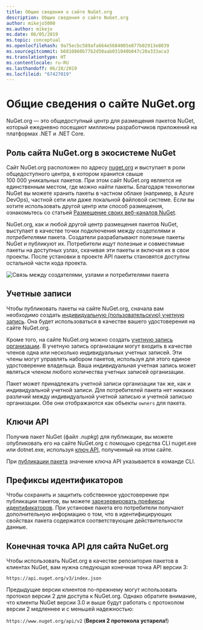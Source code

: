 ```yaml
---
title: Общие сведения о сайте NuGet.org
description: Общие сведения о сайте NuGet.org
author: mikejo5000
ms.author: mikejo
ms.date: 06/05/2019
ms.topic: conceptual
ms.openlocfilehash: 9a75ecbc589afa664e5684005e077b02913e8039
ms.sourcegitcommit: b6810860b77b2d50aab031040b047c20a333aca3
ms.translationtype: HT
ms.contentlocale: ru-RU
ms.lasthandoff: 06/28/2019
ms.locfileid: "67427019"
---
```

# <a name="overview-of-nugetorg"></a>Общие сведения о сайте NuGet.org

NuGet.org — это общедоступный центр для размещения пакетов NuGet, который ежедневно посещают миллионы разработчиков приложений на платформах .NET и .NET Core.

## <a name="role-of-nugetorg-in-the-nuget-ecosystem"></a>Роль сайта NuGet.org в экосистеме NuGet

Сайт NuGet.org расположен по адресу [nuget.org](https://www.nuget.org) и выступает в роли общедоступного центра, в котором хранится свыше 100 000 уникальных пакетов. При этом сайт NuGet.org является не единственным местом, где можно найти пакеты. Благодаря технологии NuGet вы можете хранить пакеты в частном облаке (например, в Azure DevOps), частной сети или даже локальной файловой системе. Если вы хотите использовать другой центр или способ размещения, ознакомьтесь со статьей [Размещение своих веб-каналов NuGet](../hosting-packages/overview.md).

NuGet.org, как и любой другой центр размещения пакетов NuGet, выступает в качестве точки подключения между *создателями* и *потребителями* пакета. Создатели разрабатывают полезные пакеты NuGet и публикуют их. Потребители ищут полезные и совместимые пакеты на доступных узлах, скачивая эти пакеты и включая их в свои проекты. После установки в проекте API пакеты становятся доступны остальной части кода проекта.

![Связь между создателями, узлами и потребителями пакета](media/nuget-roles.png)

## <a name="accounts"></a>Учетные записи

Чтобы публиковать пакеты на сайте NuGet.org, сначала вам необходимо создать [индивидуальную (пользовательскую) учетную запись](individual-accounts.md). Она будет использоваться в качестве вашего удостоверения на сайте NuGet.org.

Кроме того, на сайте NuGet.org можно создать [учетную запись организации](organizations-on-nuget-org.md). В учетную запись организации могут входить в качестве членов одна или несколько индивидуальных учетных записей. Эти члены могут управлять набором пакетов, используя для этого единое удостоверение владельца. Ваша индивидуальная учетная запись может являться членом любого количества учетных записей организации.

Пакет может принадлежать учетной записи организации так же, как и индивидуальной учетной записи. Для потребителей пакета нет никаких различий между индивидуальной учетной записью и учетной записью организации. Обе они отображаются как объекты `owners` для пакета.

## <a name="api-keys"></a>Ключи API

Получив пакет NuGet (файл *.nupkg*) для публикации, вы можете опубликовать его на сайте NuGet.org с помощью средства CLI nuget.exe или dotnet.exe, используя [ключ API](scoped-api-keys.md), полученный на этом сайте.

При [публикации пакета](../create-packages/creating-a-package.md) значение ключа API указывается в команде CLI.

## <a name="id-prefixes"></a>Префиксы идентификаторов

Чтобы сохранить и защитить собственное удостоверение при публикации пакетов, вы можете [зарезервировать префиксы идентификаторов](id-prefix-reservation.md). При установке пакета его потребители получают дополнительную информацию о том, что в идентифицирующих свойствах пакета содержатся соответствующие действительности данные.

## <a name="api-endpoint-for-nugetorg"></a>Конечная точка API для сайта NuGet.org

Чтобы использовать NuGet.org в качестве репозитория пакетов в клиентах NuGet, вам нужна следующая конечная точка API версии 3: 

`https://api.nuget.org/v3/index.json`

Предыдущие версии клиентов по-прежнему могут использовать протокол версии 2 для доступа к NuGet.org. Однако обратите внимание, что клиенты NuGet версии 3.0 и выше будут работать с протоколом версии 2 медленнее и с меньшей надежностью:

`https://www.nuget.org/api/v2` (**Версия 2 протокола устарела!**)
